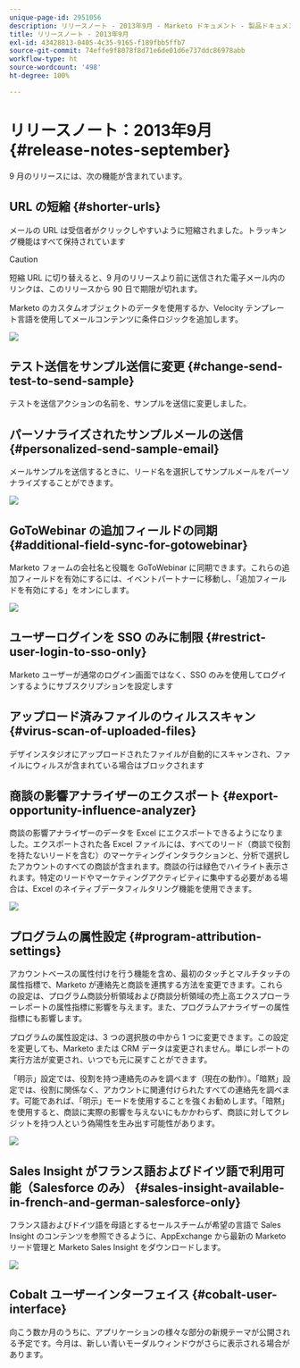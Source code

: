 ```yaml
---
unique-page-id: 2951056
description: リリースノート - 2013年9月 - Marketo ドキュメント - 製品ドキュメント
title: リリースノート - 2013年9月
exl-id: 43428813-0405-4c35-9165-f189fbb5ffb7
source-git-commit: 74effe9f8078f8d71e6de01d6e737ddc86978abb
workflow-type: ht
source-wordcount: '498'
ht-degree: 100%

---
```


# リリースノート：2013年9月 {#release-notes-september}

9 月のリリースには、次の機能が含まれています。

## URL の短縮 {#shorter-urls}

メールの URL は受信者がクリックしやすいように短縮されました。トラッキング機能はすべて保持されています

>[!CAUTION]
>
>短縮 URL に切り替えると、9 月のリリースより前に送信された電子メール内のリンクは、このリリースから 90 日で期限が切れます。

Marketo のカスタムオブジェクトのデータを使用するか、Velocity テンプレート言語を使用してメールコンテンツに条件ロジックを追加します。

![](assets/image2014-9-22-17-3a10-3a56.png)

## テスト送信をサンプル送信に変更 {#change-send-test-to-send-sample}

テストを送信アクションの名前を、サンプルを送信に変更しました。

## パーソナライズされたサンプルメールの送信 {#personalized-send-sample-email}

メールサンプルを送信するときに、リード名を選択してサンプルメールをパーソナライズすることができます。

![](assets/image2014-9-22-17-3a11-3a22.png)

## GoToWebinar の追加フィールドの同期 {#additional-field-sync-for-gotowebinar}

Marketo フォームの会社名と役職を GoToWebinar に同期できます。これらの追加フィールドを有効にするには、イベントパートナーに移動し、「追加フィールドを有効にする」をオンにします。

![](assets/image2014-9-22-17-3a11-3a53.png)

## ユーザーログインを SSO のみに制限 {#restrict-user-login-to-sso-only}

Marketo ユーザーが通常のログイン画面ではなく、SSO のみを使用してログインするようにサブスクリプションを設定します

## アップロード済みファイルのウィルススキャン {#virus-scan-of-uploaded-files}

デザインスタジオにアップロードされたファイルが自動的にスキャンされ、ファイルにウィルスが含まれている場合はブロックされます

## 商談の影響アナライザーのエクスポート {#export-opportunity-influence-analyzer}

商談の影響アナライザーのデータを Excel にエクスポートできるようになりました。エクスポートされた各 Excel ファイルには、すべてのリード（商談で役割を持たないリードを含む）のマーケティングインタラクションと、分析で選択したアカウントのすべての商談が含まれます。商談の行は緑色でハイライト表示されます。特定のリードやマーケティングアクティビティに集中する必要がある場合は、Excel のネイティブデータフィルタリング機能を使用できます。

![](assets/image2014-9-22-17-3a12-3a23.png)

## プログラムの属性設定 {#program-attribution-settings}

アカウントベースの属性付けを行う機能を含め、最初のタッチとマルチタッチの属性指標で、Marketo が連絡先と商談を連携する方法を変更できます。これらの設定は、プログラム商談分析領域および商談分析領域の売上高エクスプローラーレポートの属性指標に影響を与えます。また、プログラムアナライザーの属性指標にも影響します。

プログラムの属性設定は、3 つの選択肢の中から 1 つに変更できます。この設定を変更しても、Marketo または CRM データは変更されません。単にレポートの実行方法が変更され、いつでも元に戻すことができます。

「明示」設定では、役割を持つ連絡先のみを調べます（現在の動作）。「暗黙」設定では、役割に関係なく、アカウントに関連付けられたすべての連絡先を調べます。可能であれば、「明示」モードを使用することを強くお勧めします。「暗黙」を使用すると、商談に実際の影響を与えないにもかかわらず、商談に対してクレジットを持つ人という偽陽性を生み出す可能性があります。

![](assets/image2014-9-22-17-3a12-3a43.png)

## Sales Insight がフランス語およびドイツ語で利用可能（Salesforce のみ） {#sales-insight-available-in-french-and-german-salesforce-only}

フランス語およびドイツ語を母語とするセールスチームが希望の言語で Sales Insight のコンテンツを参照できるように、AppExchange から最新の Marketo リード管理と Marketo Sales Insight をダウンロードします。

![](assets/image2014-9-22-17-3a13-3a12.png)

## Cobalt ユーザーインターフェイス {#cobalt-user-interface}

向こう数か月のうちに、アプリケーションの様々な部分の新規テーマが公開される予定です。今月は、新しい青いモーダルウィンドウがさらに表示される場合があります。
